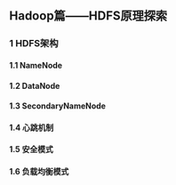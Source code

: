 ## Hadoop篇——HDFS原理探索

### 1 HDFS架构



#### 1.1 NameNode



#### 1.2 DataNode



#### 1.3 SecondaryNameNode



#### 1.4 心跳机制



#### 1.5 安全模式



#### 1.6 负载均衡模式
